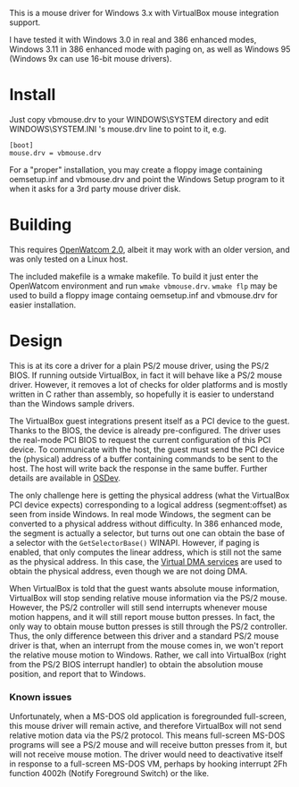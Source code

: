 This is a mouse driver for Windows 3.x with VirtualBox mouse integration support.

I have tested it with Windows 3.0 in real and 386 enhanced modes,  Windows 3.11 in 386 enhanced mode
with paging on, as well as Windows 95 (Windows 9x can use 16-bit mouse drivers).

# Install

Just copy vbmouse.drv to your WINDOWS\SYSTEM directory and edit WINDOWS\SYSTEM.INI 's mouse.drv line to point to it, e.g.

    [boot]
    mouse.drv = vbmouse.drv

For a "proper" installation, you may create a floppy image containing oemsetup.inf and vbmouse.drv
and point the Windows Setup program to it when it asks for a 3rd party mouse driver disk.

# Building

This requires [OpenWatcom 2.0](http://open-watcom.github.io/), albeit it may work with an older version,
and was only tested on a Linux host.

The included makefile is a wmake makefile. To build it just enter the OpenWatcom environment and run `wmake vbmouse.drv`.
`wmake flp` may be used to build a floppy image containg oemsetup.inf and vbmouse.drv for easier installation.

# Design

This is at its core a driver for a plain PS/2 mouse driver, using the PS/2 BIOS.
If running outside VirtualBox, in fact it will behave like a PS/2 mouse driver.
However, it removes a lot of checks for older platforms and is mostly written in C rather than assembly,
so hopefully it is easier to understand than the Windows sample drivers.

The VirtualBox guest integrations present itself as a PCI device to the guest.
Thanks to the BIOS, the device is already pre-configured.
The driver uses the real-mode PCI BIOS to request the current configuration of this PCI device.
To communicate with the host, the guest must send the PCI device the (physical) address
of a buffer containing commands to be sent to the host.
The host will write back the response in the same buffer.
Further details are available in [OSDev](https://wiki.osdev.org/VirtualBox_Guest_Additions).

The only challenge here is getting the physical address (what the VirtualBox PCI device expects)
corresponding to a logical address (segment:offset) as seen from inside Windows.
In real mode Windows, the segment can be converted to a physical address without difficulty.
In 386 enhanced mode, the segment is actually a selector, but turns out one can obtain the base
of a selector with the `GetSelectorBase()` WINAPI.
However, if paging is enabled, that only computes the linear address, which is still not the same
as the physical address.
In this case, the [Virtual DMA services](https://en.wikipedia.org/wiki/Virtual_DMA_Services) are used
to obtain the physical address, even though we are not doing DMA.

When VirtualBox is told that the guest wants absolute mouse information, VirtualBox will stop sending
relative mouse information via the PS/2 mouse. However, the PS/2 controller will still send interrupts
whenever mouse motion happens, and it will still report mouse button presses. In fact, the only way
to obtain mouse button presses is still through the PS/2 controller.
Thus, the only difference between this driver and a standard PS/2 mouse driver is that,
when an interrupt from the mouse comes in, we won't report the relative mouse motion to Windows.
Rather, we call into VirtualBox (right from the PS/2 BIOS interrupt handler)
to obtain the absolution mouse position, and report that to Windows.

### Known issues

Unfortunately, when a MS-DOS old application is foregrounded full-screen, this mouse driver will remain active,
and therefore VirtualBox will not send relative motion data via the PS/2 protocol.
This means full-screen MS-DOS programs will see a PS/2 mouse and will receive button presses from it, but will not
receive mouse motion. The driver would need to deactivative itself in response to a full-screen MS-DOS VM, perhaps
by hooking interrupt 2Fh function 4002h (Notify Foreground Switch) or the like.


